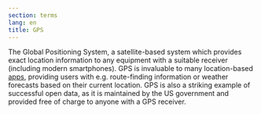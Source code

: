 ```yaml
---
section: terms
lang: en
title: GPS
---
```


The Global Positioning System, a satellite-based system which provides exact location information to any equipment with a suitable receiver (including modern smartphones). GPS is invaluable to many location-based [apps](../app-application/), providing users with e.g. route-finding information or weather forecasts based on their current location. GPS is also a striking example of successful open data, as it is maintained by the US government and provided free of charge to anyone with a GPS receiver.

